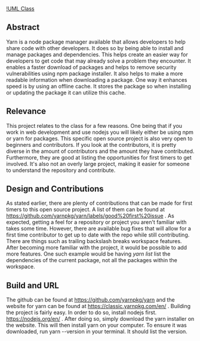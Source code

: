 [!UML Class](IndividualProjectProposal.png)


## Abstract
Yarn is a node package manager available that allows developers to help share code with other developers.
It does so by being able to install and manage packages and dependencies. This helps create an easier way
for developers to get code that may already solve a problem they encounter. It enables a faster download of packages
and helps to remove security vulnerabilities using npm package installer. It also helps to make a more readable 
information when downloading a package. One way it enhances speed is by using an offline cache. It stores the package
so when installing or updating the package it can utilize this cache.


## Relevance
This project relates to the class for a few reasons. One being that if you work in web development and use nodejs
you will likely either be using npm or yarn for packages. This specific open source project is also very open
to beginners and contributors. If you look at the contributors, it is pretty diverse in the amount of contributors 
and the amount they have contributed. Furthermore, they are good at listing the opportunities for first timers to 
get involved. It's also not an overly large project, making it easier for someone to understand the repository
and contribute.


## Design and Contributions
As stated earlier, there are plenty of contributions that can be made for first timers to this open source project.
A list of them can be found at https://github.com/yarnpkg/yarn/labels/good%20first%20issue . As expected, getting
a feel for a repository or project you aren't familiar with takes some time. However, there are available bug fixes
that will allow for a first time contributor to get up to date with the repo while still contributing. There are 
things such as trailing backslash breaks workspace features. After becoming more familiar with the project,
it would be possible to add more features. One such example would be having *yarn list* list the dependencies
of the current package, not all the packages within the workspace.


## Build and URL
The github can be found at https://github.com/yarnpkg/yarn and the website for yarn can be found at 
https://classic.yarnpkg.com/en/ . Building the project is fairly easy. In order to do so, install nodejs first.
https://nodejs.org/en/ . After doing so, simply download the yarn installer on the website. This will then
install yarn on your computer. To ensure it was downloaded, run yarn --version in your terminal. It should list
the version.